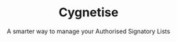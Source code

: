 ---
layout: project
dlc: true
title: Cygnetise
slug: cygnetise
subtitle: A smarter way to manage your Authorised Signatory Lists
industry: Legal
deliverables: Blockchain-based authorised signatory list
summary: Cygnetise is a decentralised digital platform built on the blockchain that solves the pain of managing your Authorised Signatory Lists, making it secure and efficient.
background_color: white

challenge-diagram: true
challenge: 
    - lead: Organisations usually have an authorised signatory database, where only individuals on the list have the authority to sign off invoice payments, contracts and other legal documents on behalf of their department or organisation as a whole.
    - paragraph: Currently, most authorised signatory databases are paper-based and are handled manually, where thousands of man-hours are wasted every year in compiling, scanning, distributing and updating the lists. Cygnetise wanted to change that by automating the process for a more transparent and efficient way to handle the authorised signatory database suited for all organisations.
    - paragraph: Besides the fact that paper-based lists are time and effort consuming, the lack of reconciliation and live updates opens up many possibilities of fraud, as signatories that are no longer authorised can provide signed documents that are harder to verify.

delivery:
    - item: 
        - paragraph: Applied Blockchain proposed decentralising control and building the authorised signatory database on a private blockchain.
        - paragraph: Applied Blockchain delivered an end-to-end solution from ground-up, where the signatory lists are managed and shared via a smart blockchain contract. The platform was designed to reduce admin work for the user and to simplify the collating and editing of the database.
    - item: 
        - paragraph: 'The platform enables the following:'
        - paragraph: • Clients are able to create new signatory lists within minutes, and adding/removing individuals to multiple lists is a click-of-a-button away.
        - paragraph: • A full, immutable audit trail shows what was changed and by whom – in real-time.
        - paragraph: • Data is stored in a secure, private blockchain.
        - paragraph: • The application makes managing external access to the signatory lists simple and GDPR compliant.

results:
    - paragraph: Cygnetise’s successful implementation of their product to enterprises and startups has made processes more efficient, transparent and cost-effective.
    - paragraph: 'Cygnetise clients now benefit from:'
results-icons:
    - image: icon-cog
      title: Transparency
    - image: icon-coin
      title: Enhanced security
    - image: icon-lock
      title: Improved traceability
    - image: icon-security
      title: Speed and Efficiency
    - image: icon-traceability
      title: Reduced costs
    - image: icon-transparency
      title: Fraud mitigation

results-comment:
    'With automated processes and a user friendly-interface, managing authorised signatory lists is simple and efficient.  It also means that the data (signatory lists) are shared peer to peer through a decentralised distributed ledger, providing a much better digitised solution than utilising a 3rd party’s centralised database.  The customers keep complete control of their own data.'

testimonial:
    - quote: Applied Blockchain are a market leader in building proof-of-concept blockchain applications. They have experience through a broad range of customers, so regardless of whether you are a small startup or large enterprise they are well equipped to deliver a solution.
      author: Stephen Pomfret
      position: CEO
      company: Cygnetise
---